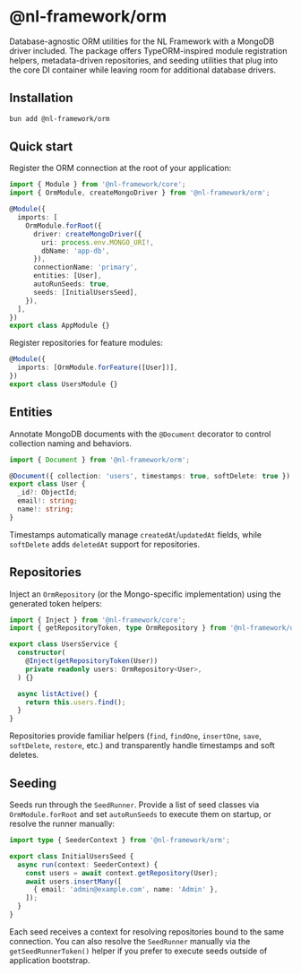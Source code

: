 # @nl-framework/orm

Database-agnostic ORM utilities for the NL Framework with a MongoDB driver included. The package offers TypeORM-inspired module registration helpers, metadata-driven repositories, and seeding utilities that plug into the core DI container while leaving room for additional database drivers.

## Installation

```bash
bun add @nl-framework/orm
```

## Quick start

Register the ORM connection at the root of your application:

```ts
import { Module } from '@nl-framework/core';
import { OrmModule, createMongoDriver } from '@nl-framework/orm';

@Module({
  imports: [
    OrmModule.forRoot({
      driver: createMongoDriver({
        uri: process.env.MONGO_URI!,
        dbName: 'app-db',
      }),
      connectionName: 'primary',
      entities: [User],
      autoRunSeeds: true,
      seeds: [InitialUsersSeed],
    }),
  ],
})
export class AppModule {}
```

Register repositories for feature modules:

```ts
@Module({
  imports: [OrmModule.forFeature([User])],
})
export class UsersModule {}
```

## Entities

Annotate MongoDB documents with the `@Document` decorator to control collection naming and behaviors.

```ts
import { Document } from '@nl-framework/orm';

@Document({ collection: 'users', timestamps: true, softDelete: true })
export class User {
  _id?: ObjectId;
  email!: string;
  name!: string;
}
```

Timestamps automatically manage `createdAt`/`updatedAt` fields, while `softDelete` adds `deletedAt` support for repositories.

## Repositories

Inject an `OrmRepository` (or the Mongo-specific implementation) using the generated token helpers:

```ts
import { Inject } from '@nl-framework/core';
import { getRepositoryToken, type OrmRepository } from '@nl-framework/orm';

export class UsersService {
  constructor(
    @Inject(getRepositoryToken(User))
    private readonly users: OrmRepository<User>,
  ) {}

  async listActive() {
    return this.users.find();
  }
}
```

Repositories provide familiar helpers (`find`, `findOne`, `insertOne`, `save`, `softDelete`, `restore`, etc.) and transparently handle timestamps and soft deletes.

## Seeding

Seeds run through the `SeedRunner`. Provide a list of seed classes via `OrmModule.forRoot` and set `autoRunSeeds` to execute them on startup, or resolve the runner manually:

```ts
import type { SeederContext } from '@nl-framework/orm';

export class InitialUsersSeed {
  async run(context: SeederContext) {
    const users = await context.getRepository(User);
    await users.insertMany([
      { email: 'admin@example.com', name: 'Admin' },
    ]);
  }
}
```

Each seed receives a context for resolving repositories bound to the same connection. You can also resolve the `SeedRunner` manually via the `getSeedRunnerToken()` helper if you prefer to execute seeds outside of application bootstrap.

